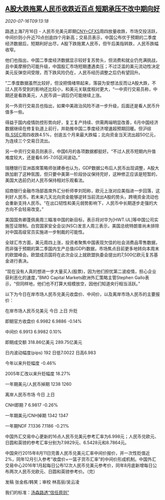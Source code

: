 <!--1594891397000-->
[A股大跌拖累人民币收跌近百点 短期承压不改中期向好](https://cn.reuters.com/article/china-yuan-fx-stocks-0716-idCNKCS24H1A1)
------

<div><i>2020-07-16T09:13:18</i></div><div class="StandardArticleBody_body"><p>路透上海7月16日 - 人民币兑美元即期<a href="/investing/currencies/quote?srcCurr=CNY&destCurr=USD">CNY=CFXS</a>周四放量收跌，市场交投活跃，中间价则小升近70点创逾四个月新高；交易员表示，中国公布优于预期的二季度经济数据后，短期利好出尽，A股下跌拖累人民币，但午后美指转跌，人民币跌幅收窄。 </p><p>他们也指出，中国二季度经济数据显示较好复苏势头，但消费和就业仍充满挑战，且中美摩擦仍可能升级，中国股汇市场短期遭遇卖压；不过泛滥的美元流动性决定美元反弹空间受限，而下跌风险仍在，人民币经历调整之后仍有望回升。 </p><p>“二季度数据虽然比较好，但没把情绪带起来，落袋为安想法反而让A股大跌，不过人民币受到的影响还比较小，和美元关联度相对更大，“一中资行交易员称，中期还是看跌美元，人民币调一调后仍可能继续上涨。 </p><p>另一外资行交易员也指出，如果中美政治风险不进一步升级，后面还是看人民币升值多一些。 </p><p>得益于国内疫情防控形势向好，复工复产持续、供需两端明显改善，6月中国经济数据继续在修复轨道上前行，并助推中国二季度经济增速超预期回暖。但沪综指<a href="/investing/markets/index?symbol=.SSEC">.SSEC</a>周四收跌4.5%，创逾五个月来最大跌幅；北向资金当天流出超50亿元，为连续三个交易日流出。 </p><p>另一中资行交易员则表示，中国6月的各项数据都挺好。“不过人民币短期内升值难度较大，还是看6.95-7.05区间波动。” </p><p>瑞穗银行亚洲首席策略师张建泰也认为，GDP数据公布后人民币出现调整，A股大跌加剧了这种氛围，但只要中美第一阶段协议保持完好，这种修正应该是短暂的，美国大选前仍对人民币保持相对乐观看法。 </p><p>招商银行金融市场部首席外汇分析师李刘阳称，欧元上涨对应美指进一步回落，这利好人民币。若未来几天北向资金能够逆转当前流出A股的势头，跨境资金流动也会重新支持人民币。“在出口韧性和美元弱势影响下，人民币中长期逐步走强的大方向不会轻易改变。” </p><p>美国国务卿蓬佩奥周三瞄准中国的新目标，表示将对华为[HWT.UL]等中国公司实施签证限制。白宫国家安全会议(NSC)发言人周三表示，美国总统特朗普尚未排除对中国高级官员实施进一步制裁的可能性。 </p><p>全球汇市方面，美元周四上涨，投资者聚焦中国表现欠佳的社会消费品零售数据，而非强于预期的第二季国内生产总值(GDP)数据，市场焦点目前更多地转向本周末的欧盟峰会。欧盟成员国将在此次会议上就欧盟执委会提出的7,500亿欧元复苏基金进行表决。 </p><p>“现在没有人真的想进一步大量买入(股票)，因为他们担忧第二波疫情，担心企业获利恶化的速度，”BMO Capital Markets欧洲外汇策略主管Stephen Gallo表示，“但同样地，他们也不打算大规模放空，因他们知道央行相当活跃。” </p><p>以下为今日在岸市场人民币兑美元收盘价、中间价，以及离岸市场人民币的主要报价： </p><p>           在岸市场人民币兑美元                       今日            上日           升贬           </p><p>                               即期官方收盘价    6.9982        6.9886          -0.14%           </p><p>                                   中间价    6.9913        6.9982           0.10%           </p><p>                                 即期成交额   318.86亿美元    289.75亿美元                    </p><p>                          日内波动幅度(pips)      192        日低7.0022      日高6.983           </p><p>                              今年以来升贬幅度                                  -0.46%           </p><p>                         2005年汇改以来升贬幅度                                  18.27%           </p><p>                           一年期美元/人民币掉期         1238          1260                  </p><p>           离岸人民币市场                          今日            上日                             </p><p>                                 CNH即期       7          6.9817          -0.26%           </p><p>                           一年期美元/CNH掉期     1342          1347                            </p><p>                                一年期NDF    7.1336        7.1186          -0.21%           </p><p>中国外汇交易中心更新的16点人民币兑美元参考汇率为6.998元；人民币兑欧元、日圆和英镑的参考汇率分别为7.9829元、6.5428元和8.7864元。 </p><p>中国央行2015年8月11日完善人民币兑美元汇率中间价报价，并一次性贬值近2%，同年12月引入参考“收盘价+一篮子货币汇率”的中间价形成机制。中国外汇交易中心2016年1月起每日公布12次人民币兑美元参考价，同年8月底新增每日公布两次人民币兑欧元、日圆和英镑参考价。（完）  </p><div class="Attribution_container"><div class="Attribution_attribution"><p class="Attribution_content">发稿 张金栋/韩笑；审校 林高丽/吴云凌</p></div></div><div class="StandardArticleBody_trustBadgeContainer"><span class="StandardArticleBody_trustBadgeTitle">我们的标准：</span><span class="trustBadgeUrl"><a href="https://www.thomsonreuters.cn/content/dam/openweb/documents/pdf/china/brochures/about-us-1.pdf">汤森路透“信任原则”</a></span></div></div>
